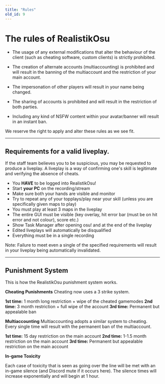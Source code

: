 ```yaml
---
title: "Rules"
old_id: 9
---
```


# The rules of RealistikOsu

- The usage of any external modifications that alter the behaviour of the client (such as cheating software, custom clients) is strictly prohibited.

- The creation of alternate accounts (multiaccounting) is prohibited and will result in the banning of the multiaccount and the restriction of your main account.

- The impersonation of other players will result in your name being changed.

- The sharing of accounts is prohibited and will result in the restriction of both parties.

- Including any kind of NSFW content within your avatar/banner will result in an instant ban.

We reserve the right to apply and alter these rules as we see fit.

----------------------------------------------------

## Requirements for a valid liveplay.
If the staff team believes you to be suspicious, you may be requested to produce a liveplay. A liveplay is a way of confirming one's skill is legitimate and verifying the absence of cheats. 

- You **HAVE** to be logged into RealistikOsu! 
- Start **your PC** on the recording/stream
- Make sure both your hands are visible and monitor
- Try to repeat any of your topplays/play near your skill (unless you are specifically given maps to play)
- You must play at least 3 maps in the liveplay
- The entire GUI must be visible (key overlay, hit error bar (must be on hit error and not colour), score etc.)
- Show Task Manager after opening osu! and at the end of the liveplay
- Edited liveplays will automatically be disqualified
- Everything must be in a single recording

Note: Failure to meet even a single of the specified requirements will result in your liveplay being automatically invalidated.

----------------------------------------------------

## Punishment System
This is how the RealistikOsu punishment system works.

**Cheating Punishments**
Cheating now uses a 3 strike system.

**1st time:** 1 month long restriction + wipe of the cheated gamemodes
**2nd time:** 3 month restriction + full wipe of the account
**3rd time:** Permanent but appealable ban

**Multiaccounting**
Multiaccounting adopts a similar system to cheating. Every single time will result with the permanent ban of the multiaccount.

**1st time:** 15 day restriction on the main account
**2nd time:** 1-1.5 month restriction on the main account
**3rd time:** Permanent but appealable restriction on the main account

**In-game Toxicity**

Each case of toxicity that is seen as going  over the line will be met with an in-game silence (and Discord mute if it occurs here). The silence times will increase exponentially and will begin at 1 hour.